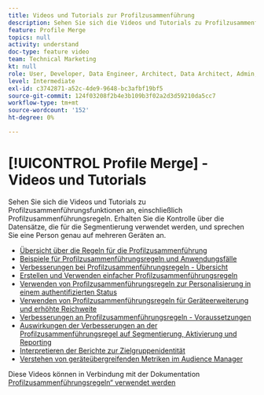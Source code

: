 ```yaml
---
title: Videos und Tutorials zur Profilzusammenführung
description: Sehen Sie sich die Videos und Tutorials zu Profilzusammenführungsfunktionen an, einschließlich Profilzusammenführungsregeln. Erhalten Sie die Kontrolle über die Datensätze, die für die Segmentierung verwendet werden, und sprechen Sie eine Person genau auf mehreren Geräten an.
feature: Profile Merge
topics: null
activity: understand
doc-type: feature video
team: Technical Marketing
kt: null
role: User, Developer, Data Engineer, Architect, Data Architect, Admin, Leader
level: Intermediate
exl-id: c3742871-a52c-4de9-9648-bc3afbf19bf5
source-git-commit: 124f03208f2b4e3b109b3f02a2d3d59210da5cc7
workflow-type: tm+mt
source-wordcount: '152'
ht-degree: 0%

---
```


# [!UICONTROL Profile Merge] - Videos und Tutorials

Sehen Sie sich die Videos und Tutorials zu Profilzusammenführungsfunktionen an, einschließlich Profilzusammenführungsregeln. Erhalten Sie die Kontrolle über die Datensätze, die für die Segmentierung verwendet werden, und sprechen Sie eine Person genau auf mehreren Geräten an.

* [Übersicht über die Regeln für die Profilzusammenführung](overview-of-profile-merge-rules.md)
* [Beispiele für Profilzusammenführungsregeln und Anwendungsfälle](profile-merge-rule-examples-and-use-cases.md)
* [Verbesserungen bei Profilzusammenführungsregeln - Übersicht](overview-of-profile-merge-rule-enhancements.md)
* [Erstellen und Verwenden einfacher Profilzusammenführungsregeln](creating-and-using-simple-profile-merge-rules.md)
* [Verwenden von Profilzusammenführungsregeln zur Personalisierung in einem authentifizierten Status](using-profile-merge-rules-to-personalize-in-an-authenticated-state.md)
* [Verwenden von Profilzusammenführungsregeln für Geräteerweiterung und erhöhte Reichweite](using-profile-merge-rules-for-device-extension-and-increased-reach.md)
* [Verbesserungen an Profilzusammenführungsregeln - Voraussetzungen](profile-merge-rule-enhancements-pre-requisites.md)
* [Auswirkungen der Verbesserungen an der Profilzusammenführungsregel auf Segmentierung, Aktivierung und Reporting](how-profile-merge-rule-enhancements-impact-segmentation-activation-and-reporting.md)
* [Interpretieren der Berichte zur Zielgruppenidentität](interpret-audience-identity-reporting.md)
* [Verstehen von geräteübergreifenden Metriken im Audience Manager](understanding-cross-device-metrics-in-audience-manager.md)

Diese Videos können in Verbindung mit der Dokumentation [Profilzusammenführungsregeln“ verwendet werden](https://experienceleague.adobe.com/docs/audience-manager/user-guide/features/profile-merge-rules/merge-rules-overview.html?lang=de)
